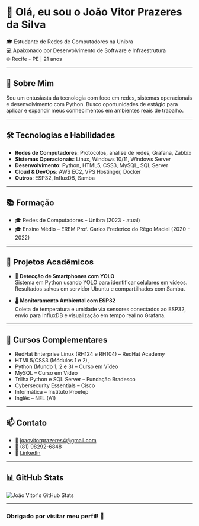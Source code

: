 # 👋 Olá, eu sou o João Vitor Prazeres da Silva

🎓 Estudante de Redes de Computadores na Unibra  
💻 Apaixonado por Desenvolvimento de Software e Infraestrutura  
🌐 Recife - PE | 21 anos

---

## 🚀 Sobre Mim

Sou um entusiasta da tecnologia com foco em redes, sistemas operacionais e desenvolvimento com Python. Busco oportunidades de estágio para aplicar e expandir meus conhecimentos em ambientes reais de trabalho.

---

## 🛠️ Tecnologias e Habilidades

- **Redes de Computadores**: Protocolos, análise de redes, Grafana, Zabbix  
- **Sistemas Operacionais**: Linux, Windows 10/11, Windows Server  
- **Desenvolvimento**: Python, HTML5, CSS3, MySQL, SQL Server  
- **Cloud & DevOps**: AWS EC2, VPS Hostinger, Docker  
- **Outros**: ESP32, InfluxDB, Samba

---

## 📚 Formação

- 🎓 Redes de Computadores – Unibra (2023 - atual)  
- 🎓 Ensino Médio – EREM Prof. Carlos Frederico do Rêgo Maciel (2020 - 2022)

---

## 💼 Projetos Acadêmicos

- **📱 Detecção de Smartphones com YOLO**  
  Sistema em Python usando YOLO para identificar celulares em vídeos. Resultados salvos em servidor Ubuntu e compartilhados com Samba.  

- **🌡️ Monitoramento Ambiental com ESP32**  
  Coleta de temperatura e umidade via sensores conectados ao ESP32, envio para InfluxDB e visualização em tempo real no Grafana.

---

## 🧠 Cursos Complementares

- RedHat Enterprise Linux (RH124 e RH104) – RedHat Academy  
- HTML5/CSS3 (Módulos 1 e 2),
- Python (Mundo 1, 2 e 3) – Curso em Vídeo  
- MySQL – Curso em Vídeo  
- Trilha Python e SQL Server – Fundação Bradesco  
- Cybersecurity Essentials – Cisco  
- Informática – Instituto Proetep  
- Inglês – NEL (A1)

---

## 📫 Contato

- 📧 joaovitorprazeres4@gmail.com  
- 📱 (81) 98292-6848  
- 🔗 [LinkedIn](https://www.linkedin.com/in/joao-vitor-prazeres-da-silva/)  

---

## 📊 GitHub Stats

![João Vitor's GitHub Stats](https://github-readme-stats.vercel.app/api?username=juanvitor04&show_icons=true&theme=tokyonight)

---

### Obrigado por visitar meu perfil! 🚀
